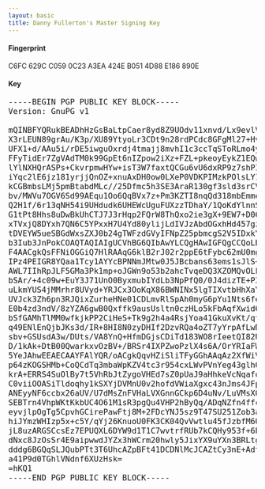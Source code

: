 ```yaml
---
layout: basic
title: Danny Fullerton's Master Signing Key
---
```


#### Fingerprint
C6FC 629C C059 0C23 A3EA 424E B051 4D88 E186 890E

#### Key
<pre style="font-size:16px;">
-----BEGIN PGP PUBLIC KEY BLOCK-----
Version: GnuPG v1

mQINBFYQRukBEADhHzGsBaLtpCaer8yd8Z9UOdv11xnvd/Lx9evlV9EW1TcWjrUU
X3rLEUN89grAu/K3p/XU89YtyoLr3CDt9n28rdPCdc8GFgMl27+HvHsew98BYp7f
UFX1+d/AAu5i/rDE5iwguOxrdj4tmajj8mvhI1c3ccTqSToRLmo4yU2nmTh0IZGL
FFyTidEr7ZgVAdTM0k99GpEt6nIZpow2iXz+FZL+pkeoyEykZ1EQwk2gT2QlLs4Q
lYlNXHQrASPs+CkvrpmwHYw+isT3W7faxtQCGu6vU6dxRP9z7shPItiCmgbGCyGp
iYqc2lE6jz181yrjjQnOZ+xnuAxDH0ow0LXeP0VDKPIMzkPOlsLY13cBuLWka1n/
kCGBmbsLMj5pmBtabdMLc//25Dfmc5h3SE3AraR130gf3sld3srCVA4wieal917N
bv/MWVu7OGV6Sd99AEqu1Oo6QqBVx7z+Pm3KZTI8nqQd318mbEmmeUh/CyUTXNwl
Q2H1f/6r13qNH54i9UHdudk6UHEWcUguFUXzzTDhaY/1QoKdYlnnSz076FInz1Pp
G1tPt8Hhs8uDwBkUhCTJ7J3rHqp2FQrW8ThQxo2ie3gX+9EW7+D06FWkL11lkCab
xTVxjQ8DYxh7QN6C5YPxxH7U4Yd80ylijLdIVJzAbdOGxhHd457gzIccCwARAQAB
tDVEYW5ueSBGdWxsZXJ0b24gTWFzdGVyIFNpZ25pbmcgS2V5IDxkYW5ueUBtYW50
b3Iub3JnPokCOAQTAQIAIgUCVhBG6QIbAwYLCQgHAwIGFQgCCQoLBBYCAwECHgEC
F4AACgkQsFFNiOGGiQ7HlRAAqG6klB2rJ02r2ppE6tFybc62mU0mgBqimFKbiskG
IPz4PEIGR8YQaa1Tcy1AYYcBPNNmJMtw0J5JBcbans63ems1sJlS+homRkyfSDoY
AWL7IIhRpJLF5GMa3Pk1mp+oJGWn9o53b2ahcTvqeDQ3XZOMQvOLkOIuJLOVN394
bSAr/+4c09w+EuY3J71UnO0ByxmubIYdLb3NpPfQ0/0J4dizTE+P3kzi4MhPNDJd
uLkmYUS4jMMrhr8UVyd+YRJCx3OoKqX86BWNINx5lgTIXvtbHhXaYJBb20u1xi9F
UVJck3Zh6pn3RJQixZurheHNe01CDLmvRlSpAh0myG6pYu1Nts6feTPSgeCLSBlt
E0b4zd3ndV/8zYZA6gwB0Qxffk9ausUsltn0czHLo5kFbAqfXwid69Jiqwa8bNWC
bSfGAMhTlMM0wfkjkPP2CiHeS+Tk9g2h4a4RsjYoa41GkuXvKt/qfvb/AsIZky6a
q49ENlEnQjbJKs3d/IR+8HI8N0zyDHIf2DzvRQa4oZT7yYrpAfLwNC+KGT7lgxxK
sbv+GSUsdA3w/DUts/VA8YnQ+HfmDGjsCDiTd183WO8rIeetQI82Ui7ijk9lXMmW
D/1kAk+DtB00QwarkxvOzBV+/BRSr4IXPZwoPzlX4s6A/OrYRIaFW/+DLGKgcB3J
5YeJAhwEEAECAAYFAlYQR/oACgkQqvHZiSliTFyGGhAAqAz2XfWiVuSuPr/4wYFl
p64zKOGSHMb+CoQCdTq3mbaWpKZV4tc3r954cxLWvPVnYeg43glh0uFP1kPYp/Sy
krA+ERRS4SuOlBy7t5VhRbJtZygoVHEd7sZ0pUaJ9aHhkeVcNqafqMm8YdKV7iC5
C0viiOOASiTldoqhy1kSXYjDVMnU0v2hofdVWiaXgxc43nJms4JFpKgH/zTI7bFz
ANEyyNF6ccbx26aUV/U7dMsZnFVHaLVXGnnGCkp6D4uNv/LuVMsXQuMLnGj115lN
SEBTrn4VhpWKtKkbUC4O61M1sR3pgQu4VHP2hByQq/ADqNZfn4ffcUWbs+FzUD5W
eyvjlpOgTg5CpvhGCirePawFtj8M+2FDcYNJ5sz9T47SU251Zob3aQh5Djs/hKqh
hiJYmzWHIzp5x+c5Y/qYj26KnuoU0FK3CK04QvVwtlu45fJzbfM6OaS4YhgQujCA
jL8uzARGSCcsEz7EPUQXL6DYW9d1T1C7wvtrfRUb7kCQHy953f+6PBNaxJH+cYGn
dNxc8JzOsSr4E9aipwwdJYZx3hWCrm20hwly5JixYX9uYXn3BRLtgD/LTSYiZDU1
dddg6BGQqSLJQubPTt3T6UhcAZpBFt41DCDNlMcJCAZtCy3nE+AdtvssVjYfd3Uw
a41P9d0TGhlVNdnf6XUzHsk=
=hKQ1
-----END PGP PUBLIC KEY BLOCK-----
</pre>
